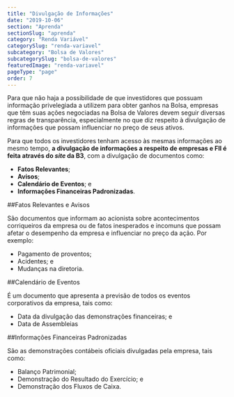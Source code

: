 ```yaml
---
title: "Divulgação de Informações"
date: "2019-10-06"
section: "Aprenda"
sectionSlug: "aprenda"
category: "Renda Variável"
categorySlug: "renda-variavel"
subcategory: "Bolsa de Valores"
subcategorySlug: "bolsa-de-valores"
featuredImage: "renda-variavel"
pageType: "page"
order: 7
---
```


Para que não haja a possibilidade de que investidores que possuam informação privelegiada a utilizem para obter ganhos na Bolsa, empresas que têm suas ações negociadas na Bolsa de Valores devem seguir diversas regras de transparência, especialmente no que diz respeito à divulgação de informações que possam influenciar no preço de seus ativos.

Para que todos os investidores tenham acesso às mesmas informações ao mesmo tempo, **a divulgação de informações a respeito de empresas e FII é feita através do *site* da B3**, com a divulgação de documentos como:

- **Fatos Relevantes**;
- **Avisos**;
- **Calendário de Eventos**; e
- **Informações Financeiras Padronizadas**.

##Fatos Relevantes e Avisos

São documentos que informam ao acionista sobre acontecimentos corriqueiros da empresa ou de fatos inesperados e incomuns que possam afetar o desempenho da empresa e influenciar no preço da ação. Por exemplo:

- Pagamento de proventos;
- Acidentes; e
- Mudanças na diretoria.

##Calendário de Eventos

É um documento que apresenta a previsão de todos os eventos corporativos da empresa, tais como:

- Data da divulgação das demonstrações financeiras; e
- Data de Assembleias


##Informações Financeiras Padronizadas

São as demonstrações contábeis oficiais divulgadas pela empresa, tais como:

- Balanço Patrimonial;
- Demonstração do Resultado do Exercício; e
- Demonstração dos Fluxos de Caixa.

